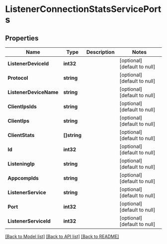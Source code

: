 # ListenerConnectionStatsServicePorts

## Properties
Name | Type | Description | Notes
------------ | ------------- | ------------- | -------------
**ListenerDeviceId** | **int32** |  | [optional] [default to null]
**Protocol** | **string** |  | [optional] [default to null]
**ListenerDeviceName** | **string** |  | [optional] [default to null]
**ClientIpsIds** | **string** |  | [optional] [default to null]
**ClientIps** | **string** |  | [optional] [default to null]
**ClientStats** | **[]string** |  | [optional] [default to null]
**Id** | **int32** |  | [optional] [default to null]
**ListeningIp** | **string** |  | [optional] [default to null]
**AppcompIds** | **string** |  | [optional] [default to null]
**ListenerService** | **string** |  | [optional] [default to null]
**Port** | **int32** |  | [optional] [default to null]
**ListenerServiceId** | **int32** |  | [optional] [default to null]

[[Back to Model list]](../README.md#documentation-for-models) [[Back to API list]](../README.md#documentation-for-api-endpoints) [[Back to README]](../README.md)


